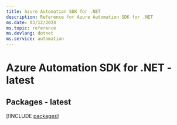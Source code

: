 ```yaml
---
title: Azure Automation SDK for .NET
description: Reference for Azure Automation SDK for .NET
ms.date: 03/12/2024
ms.topic: reference
ms.devlang: dotnet
ms.service: automation
---
```

# Azure Automation SDK for .NET - latest
## Packages - latest
[!INCLUDE [packages](automation-index.md)]